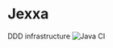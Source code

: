 # Jexxa
DDD infrastructure
![Java CI](https://github.com/repplix/Jexxa/workflows/Java%20CI/badge.svg)

